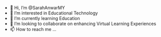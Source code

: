 - 👋 Hi, I’m @SarahAnwarMY
- 👀 I’m interested in Educational Technology
- 🌱 I’m currently learning Education
- 💞️ I’m looking to collaborate on enhancing Virtual Learning Experiences
- 📫 How to reach me ...

<!---
SarahAnwarMY/SarahAnwarMY is a ✨ special ✨ repository because its `README.md` (this file) appears on your GitHub profile.
You can click the Preview link to take a look at your changes.
--->
